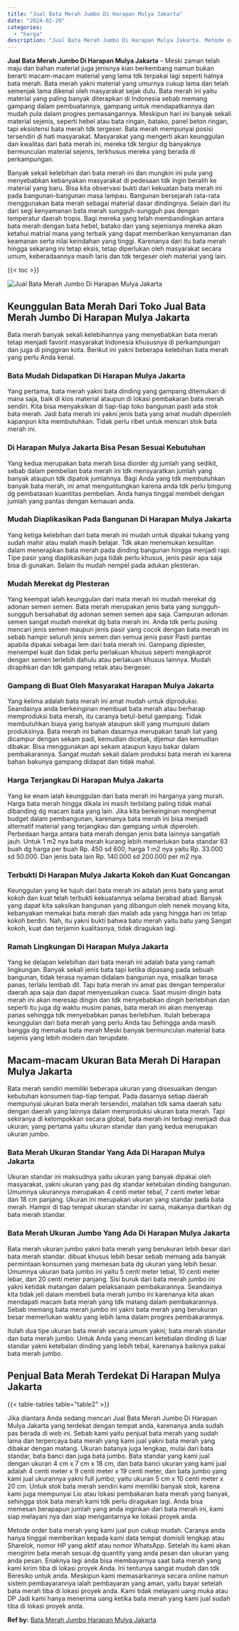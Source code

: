 ```yaml
---
title: "Jual Bata Merah Jumbo Di Harapan Mulya Jakarta"
date: "2024-02-29"
categories: 
  - "harga"
description: "Jual Bata Merah Jumbo Di Harapan Mulya Jakarta. Metode order bata merah yang kami jual pun cukup mudah. Caranya anda hanya tinggal memberikan kepada kami dat..."
---
```


**Jual Bata Merah Jumbo Di Harapan Mulya Jakarta** – Meski zaman telah maju dan bahan material juga jenisnya kian berkembang namun bukan berarti macam-macam material yang lama tdk terpakai lagi seperti halnya bata merah. Bata merah yakni material yang umurnya cukup lama dan telah semenjak lama dikenal oleh masyarakat sejak dulu. Bata merah ini yaitu material yang paling banyak diterapkan di Indonesia sebab memang gampang dalam pembuatannya, gampang untuk mendapatkannya dan mudah pula dalam progres pemasangannya. Meskipun hari ini banyak sekali material sejenis, seperti hebel atau bata ringan, batako, panel beton ringan, tapi eksistensi bata merah tdk tergeser. Bata merah mempunyai posisi tersendiri di hati masyarakat. Masyarakat yang mengerti akan keunggulan dan kwalitas dari bata merah ini, mereka tdk tergiur dg banyaknya bermunculan material sejenis, terkhusus mereka yang berada di perkampungan.

Banyak sekali kelebihan dari bata merah ini dan mungkin ini pula yang menyebabkan kebanyakan masyarakat di pedesaan tdk ingin beralih ke material yang baru. Bisa kita observasi bukti dari kekuatan bata merah ini pada bangunan-bangunan masa lampau. Bangunan bersejarah rata-rata menggunakan bata merah sebagai material dasar dindingnya. Selain dari itu dari segi kenyamanan bata merah sungguh-sungguh pas dengan temperatur daerah tropis. Bagi mereka yang telah membandingkan antara bata merah dengan bata hebel, batako dan yang sejenisnya mereka akan ketahui matrial mana yang terbaik yang dapat memberikan kenyamanan dan keamanan serta nilai keindahan yang tinggi. Karenanya dari itu bata merah hingga sekarang ini tetap eksis, tetap diperlukan oleh masyarakat secara umum, keberadaannya masih laris dan tdk tergeser oleh material yang lain.

{{< toc >}}

![Jual Bata Merah Jumbo Di Harapan Mulya Jakarta](/images/jual-bata-merah-13.png)

## Keunggulan Bata Merah Dari Toko Jual Bata Merah Jumbo Di Harapan Mulya Jakarta

Bata merah banyak sekali kelebihannya yang menyebabkan bata merah tetap menjadi favorit masyarakat Indonesia khususnya di perkampungan dan juga di pinggiran kota. Berikut ini yakni beberapa kelebihan bata merah yang perlu Anda kenal.

### Bata Mudah Didapatkan Di Harapan Mulya Jakarta

Yang pertama, bata merah yakni bata dinding yang gampang ditemukan di mana saja, baik di kios material ataupun di lokasi pembakaran bata merah sendiri. Kita bisa menyaksikan di tiap-tiap toko bangunan pasti ada stok bata merah. Jadi bata merah ini yakni jenis bata yang amat mudah diperoleh kapanpun kita membutuhkan. Tidak perlu ribet untuk mencari stok bata merah ini.

### Di Harapan Mulya Jakarta Bisa Pesan Sesuai Kebutuhan

Yang kedua merupakan bata merah bisa diorder dg jumlah yang sedikit, sebab dalam pembelian bata merah ini tdk mensyaratkan jumlah yang banyak ataupun tdk dipatok jumlahnya. Bagi Anda yang tdk membutuhkan banyak bata merah, ini amat menguntungkan karena anda tdk perlu bingung dg pembatasan kuantitas pembelian. Anda hanya tinggal membeli dengan jumlah yang pantas dengan kemauan anda.

### Mudah Diaplikasikan Pada Bangunan Di Harapan Mulya Jakarta

Yang ketiga kelebihan dari bata merah ini mudah untuk dipakai tukang yang sudah mahir atau malah masih belajar. Tdk akan menemukan kesulitan dalam menerapkan bata merah pada dinding bangunan hingga menjadi rapi. Tipe pasir yang diaplikasikan juga tidak perlu khusus, jenis pasir apa saja bisa di gunakan. Selain itu mudah nempel pada adukan plesteran.

### Mudah Merekat dg Plesteran

Yang keempat ialah keunggulan dari mata merah ini mudah merekat dg adonan semen semen. Bata merah merupakan jenis bata yang sungguh-sungguh bersahabat dg adonan semen semen apa saja. Campuran adonan semen sangat mudah merekat dg bata merah ini. Anda tdk perlu pusing mencari jenis semen maupun jenis pasir yang cocok dengan bata merah ini sebab hampir seluruh jenis semen dan semua jenis pasir Pasti pantas apabila dipakai sebagai lem dari bata merah ini. Gampang diplester, menempel kuat dan tidak perlu perlakuan khusus seperti mengkaprot dengan semen terlebih dahulu atau perlakuan khusus lainnya. Mudah dirapihkan dan tdk gampang retak atau bergeser.

### Gampang di Buat Oleh Masyarakat Harapan Mulya Jakarta

Yang kelima adalah bata merah ini amat mudah untuk diproduksi. Seandainya anda berkeinginan membuat bata merah atau berharap memproduksi bata merah, itu caranya betul-betul gampang. Tidak membutuhkan biaya yang banyak ataupun skill yang mumpuni dalam produksinya. Bata merah ini bahan dasarnya merupakan tanah liat yang dicampur dengan sekam padi, kemudian dicetak, dijemur dan kemudian dibakar. Bisa menggunakan api sekam ataupun kayu bakar dalam pembakarannya. Sangat mudah sekali dalam produksi bata merah ini karena bahan bakunya gampang didapat dan tidak mahal.

### Harga Terjangkau Di Harapan Mulya Jakarta

Yang ke enam ialah keunggulan dari bata merah ini harganya yang murah. Harga bata merah hingga dikala ini masih terbilang paling tidak mahal dibanding dg macam bata yang lain. Jika kita berkeinginan menghemat budget dalam pembangunan, karenanya bata merah ini bisa menjadi alternatif material yang terjangkau dan gampang untuk diperoleh. Perbedaan harga antara bata merah dengan jenis bata lainnya sangatlah jauh. Untuk 1 m2 nya bata merah kurang lebih memerlukan bata standar 83 buah dg harga per buah Rp. 450 sd 600, harga 1 m2 nya yaitu Rp. 33.000 sd 50.000. Dan jenis bata lain Rp. 140.000 sd 200.000 per m2 nya.

### Terbukti Di Harapan Mulya Jakarta Kokoh dan Kuat Goncangan

Keunggulan yang ke tujuh dari bata merah ini adalah jenis bata yang amat kokoh dan kuat telah terbukti kekuatannya selama berabad abad. Banyak yang dapat kita saksikan bangunan yang dibangun oleh nenek moyang kita, kebanyakan memakai bata merah dan malah ada yang hingga hari ini tetap kokoh berdiri. Nah, itu yakni bukti bahwa batu merah yaitu batu yang Sangat kokoh, kuat dan terjamin kualitasnya, tidak diragukan lagi.

### Ramah Lingkungan Di Harapan Mulya Jakarta

Yang ke delapan kelebihan dari bata merah ini adalah bata yang ramah lingkungan. Banyak sekali jenis bata tapi ketika dipasang pada sebuah bangunan, tidak terasa nyaman didalam bangunan nya, misalkan terasa panas, terlalu lembab dll. Tapi bata merah ini amat pas dengan temperatur daerah apa saja dan dapat menyesuaikan cuaca. Saat musim dingin bata merah ini akan meresap dingin dan tdk menyebabkan dingin berlebihan dan seperti itu juga dg waktu musim panas, bata merah ini akan menyerap panas sehingga tdk menyebabkan panas berlebihan. Itulah beberapa keunggulan dari bata merah yang perlu Anda tau Sehingga anda masih bangga dg memakai bata merah Meski banyak bermunculan material bata sejenis yang lebih modern dan terupdate.

## Macam-macam Ukuran Bata Merah Di Harapan Mulya Jakarta

Bata merah sendiri memiliki beberapa ukuran yang disesuaikan dengan kebutuhan konsumen tiap-tiap tempat. Pada dasarnya setiap daerah mempunyai ukuran bata merah tersendiri, malahan tdk sama daerah satu dengan daerah yang lainnya dalam memproduksi ukuran bata merah. Tapi sekiranya di kelompokkan secara global, bata merah ini terbagi menjadi dua ukuran; yang pertama yaitu ukuran standar dan yang kedua merupakan ukuran jumbo.

### Bata Merah Ukuran Standar Yang Ada Di Harapan Mulya Jakarta

Ukuran standar ini maksudnya yaitu ukuran yang banyak dipakai oleh masyarakat, yakni ukuran yang pas dg standar ketebalan dinding bangunan. Umumnya ukurannya merupakan 4 centi meter tebal, 7 centi meter lebar dan 18 cm panjang. Ukuran ini merupakan ukuran yang standar pada bata merah. Hampir di tiap tempat ukuran standar ini sama, makanya diartikan dg bata merah standar.

### Bata Merah Ukuran Jumbo Yang Ada Di Harapan Mulya Jakarta

Bata merah ukuran jumbo yakni bata merah yang berukuran lebih besar dari bata merah standar. dibuat khusus lebih besar sebab memang ada banyak permintaan konsumen yang memesan bata dg ukuran yang lebih besar. Umumnya ukuran bata jumbo ini yaitu 5 centi meter tebal, 10 centi meter lebar, dan 20 centi meter panjang. Sisi buruk dari bata merah jumbo ini yakni ketidak matangan dalam pelaksanaan pembakarannya. Seandainya kita tidak jeli dalam membeli bata merah jumbo ini karenanya kita akan mendapati macam bata merah yang tdk matang dalam pembakarannya. Sebab memang bata merah jumbo ini yakni bata merah yang berukuran besar memerlukan waktu yang lebih lama dalam progres pembakarannya.

Itulah dua tipe ukuran bata merah secara umum yakni; bata merah standar dan bata merah jumbo. Untuk Anda yang mencari ketebalan dinding di luar standar yakni ketebalan dinding yang lebih tebal, karenanya baiknya pakai bata merah jumbo.

## Penjual Bata Merah Terdekat Di Harapan Mulya Jakarta

{{< table-tables table="table2" >}}

Jika diantara Anda sedang mencari Jual Bata Merah Jumbo Di Harapan Mulya Jakarta yang terdekat dengan tempat anda, karenanya anda sudah pas berada di web ini. Sebab kami yaitu penjual bata merah yang sudah lama dan terpercaya bata merah yang kami jual yakni bata merah yang dibakar dengan matang. Ukuran batanya juga lengkap, mulai dari bata standar, bata banci dan juga bata jumbo. Bata standar yang kami jual dengan ukuran 4 cm x 7 cm x 18 cm, dan bata banci ukuran yang kami jual adalah 4 centi meter x 9 centi meter x 19 centi meter, dan bata jumbo yang kami jual ukurannya yakni full jumbo; yaitu ukuran 5 cm x 10 centi meter x 20 cm. Untuk stok bata merah sendiri kami memiliki banyak stok, karena kami juga mempunyai Lio atau lokasi pembakaran bata merah yang banyak, sehingga stok bata merah kami tdk perlu diragukan lagi. Anda bisa memesan berapapun jumlah yang anda inginkan dari bata merah ini, kami siap melayani nya dan siap mengantarnya ke lokasi proyek anda.

Metode order bata merah yang kami jual pun cukup mudah. Caranya anda hanya tinggal memberikan kepada kami data tempat domisili lengkap atau Sharelok, nomor HP yang aktif atau nomor WhatsApp. Setelah itu kami akan mengirim bata merah sesuai dg quantity yang anda pesan dan ukuran yang anda pesan. Enaknya lagi anda bisa membayarnya saat bata merah yang kami kirim tiba di lokasi proyek Anda. Ini tentunya sangat mudah dan tdk Beresiko untuk anda. Meskipun kami memasarkannya secara online namun sistem pembayarannya ialah pembayaran yang aman, yaitu bayar setelah bata merah tiba di lokasi proyek anda. Kami tidak melayani uang muka atau DP Jadi kami hanya menerima uang ketika bata merah yang kami jual sudah tiba di lokasi proyek anda.

**Ref by:** [Bata Merah Jumbo Harapan Mulya Jakarta](https://id.wikipedia.org/wiki/Bata)
